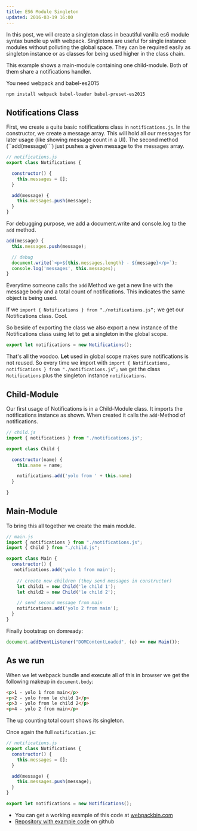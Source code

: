 ```yaml
---
title: ES6 Module Singleton
updated: 2016-03-19 16:00
---
```


In this post, we will create a singleton class in beautiful vanilla es6 module syntax bundle up with webpack. Singletons are useful for single instance modules without  polluting the global space. They can be required easily as singleton instance or as classes for being used higher in the class chain.

This example shows a main-module containing one child-module. Both of them share a notifications handler. 

You need webpack and babel-es2015

```sh
npm install webpack babel-loader babel-preset-es2015
```

## Notifications Class

First, we create a quite basic notifications class in ```notifications.js```. In the constructor, we create a message array. This will hold all our messages for later usage (like showing message count in a UI). The second method (``add(message)```) just pushes a given message to the messages array.

```js
// notifications.js
export class Notifications {

  constructor() {
    this.messages = [];
  }

  add(message) {
    this.messages.push(message);
  }
}
```

For debugging purpose, we add a document.write and console.log to the ```add``` method.

```js
add(message) {
  this.messages.push(message);

  // debug
  document.write(`<p>${this.messages.length} - ${message}</p>`);
  console.log('messages', this.messages);
}
```

Everytime someone calls the ```add``` Method we get a new line with the message body and a total count of notifications. This indicates the same object is being used.

If we ```import { Notifications } from "./notifications.js“;``` we get our Notifications class. Cool. 

So beside of exporting the class we also export a new instance of the Notifications class using let to get a singleton in the global scope.

```js
export let notifications = new Notifications();
```

That's all the voodoo. **Let** used in global scope makes sure notifications is not reused. So every time we import with ```import { Notifications, notifications } from "./notifications.js“;``` we get the class ```Notifications``` plus the singleton instance ```notifications```. 

## Child-Module

Our first usage of Notifications is in a Child-Module class. It imports the notifications instance as shown. When created it calls the ```add```-Method of notifications.

```js
// child.js
import { notifications } from "./notifications.js";

export class Child {

  constructor(name) {
    this.name = name;

    notifications.add('yolo from ' + this.name)
  }
  
}
```


## Main-Module

To bring this all together we create the main module.

```js
// main.js
import { notifications } from "./notifications.js";
import { Child } from "./child.js";

export class Main {
  constructor() {
   notifications.add('yolo 1 from main');
    
    // create new children (they send messages in constructor)
    let child1 = new Child('le child 1');
    let child2 = new Child('le child 2');

    // send second message from main
    notifications.add('yolo 2 from main');
  }
}
```

Finally bootstrap on domready:

```js
document.addEventListener("DOMContentLoaded", (e) => new Main());
```

## As we run

When we let webpack bundle and execute all of this in browser we get the following makeup in ```document.body```:

```html
<p>1 - yolo 1 from main</p>
<p>2 - yolo from le child 1</p>
<p>3 - yolo from le child 2</p>
<p>4 - yolo 2 from main</p>
```

The up counting total count shows its singleton. 

Once again the full ```notification.js```:

```js
// notifications.js
export class Notifications {
  constructor() {
    this.messages = [];
  }

  add(message) {
    this.messages.push(message);
  }
}

export let notifications = new Notifications();
```

- You can get a working example of this code at [webpackbin.com](http://www.webpackbin.com/NJdpRL8px)
- [Repository with example code](https://github.com/k9ordon/es6-module-singleton) on github